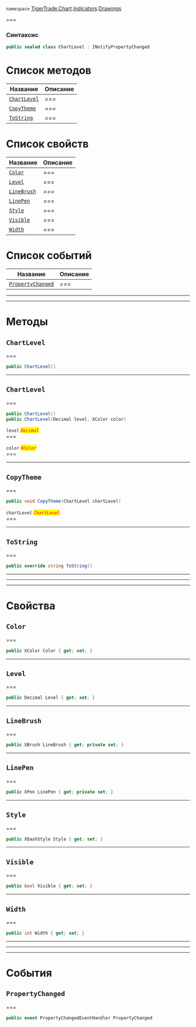 
`namespace` [TigerTrade.Chart](../../../TigerTrade.Chart.md).[Indicators](../../../TigerTrade.Chart/Indicators.md).[Drawings](../../../TigerTrade.Chart/Indicators/Drawings.md)


===

### Синтаксис
```csharp
public sealed class ChartLevel : INotifyPropertyChanged
```


# Список методов
| Название | Описание |
| --- | --- |
| [`ChartLevel`](#method-chartlevel) | *===* |
| [`CopyTheme`](#method-copytheme) | *===* |
| [`ToString`](#method-tostring) | *===* |

# Список свойств
| Название | Описание |
| --- | --- |
| [`Color`](#property-color) | *===* |
| [`Level`](#property-level) | *===* |
| [`LineBrush`](#property-linebrush) | *===* |
| [`LinePen`](#property-linepen) | *===* |
| [`Style`](#property-style) | *===* |
| [`Visible`](#property-visible) | *===* |
| [`Width`](#property-width) | *===* |

# Список событий
| Название | Описание |
| --- | --- |
| [`PropertyChanged`](#event-propertychanged) | *===* |





***  
***  
# Методы

## `ChartLevel`<a href="method-chartlevel" id="method-chartlevel"></a>
===
```csharp
public ChartLevel()
```

***  

## `ChartLevel`<a href="method-chartlevel" id="method-chartlevel"></a>
===
```csharp
public ChartLevel()
public ChartLevel(Decimal level, XColor color)
```

`level` <mark style="color:red;">*`Decimal`*</mark>  
 *===*  

`color` <mark style="color:red;">*`XColor`*</mark>  
 *===*  


***  

## `CopyTheme`<a href="method-copytheme" id="method-copytheme"></a>
===
```csharp
public void CopyTheme(ChartLevel chartLevel)
```
`chartLevel` <mark style="color:red;">*`ChartLevel`*</mark>  
 *===*  


***  

## `ToString`<a href="method-tostring" id="method-tostring"></a>
===
```csharp
public override string ToString()
```

***  
***  
 ***  
# Свойства

## `Color`<a href="property-color" id="property-color"></a>
===
```csharp
public XColor Color { get; set; }
```  
***

## `Level`<a href="property-level" id="property-level"></a>
===
```csharp
public Decimal Level { get; set; }
```  
***

## `LineBrush`<a href="property-linebrush" id="property-linebrush"></a>
===
```csharp
public XBrush LineBrush { get; private set; }
```  
***

## `LinePen`<a href="property-linepen" id="property-linepen"></a>
===
```csharp
public XPen LinePen { get; private set; }
```  
***

## `Style`<a href="property-style" id="property-style"></a>
===
```csharp
public XDashStyle Style { get; set; }
```  
***

## `Visible`<a href="property-visible" id="property-visible"></a>
===
```csharp
public bool Visible { get; set; }
```  
***

## `Width`<a href="property-width" id="property-width"></a>
===
```csharp
public int Width { get; set; }
```  
***
***  
 ***  
# События

## `PropertyChanged`<a href="event-propertychanged" id="event-propertychanged"></a>
===

```csharp
public event PropertyChangedEventHandler PropertyChanged
```

